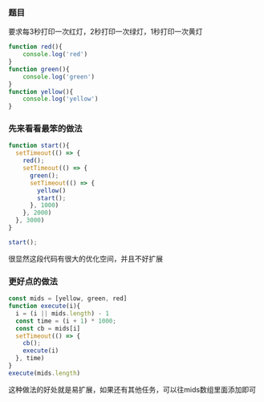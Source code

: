 ### 题目
要求每3秒打印一次红灯，2秒打印一次绿灯，1秒打印一次黄灯
```js
function red(){
    console.log('red')
}
function green(){
    console.log('green')
}
function yellow(){
    console.log('yellow')
}
```

### 先来看看最笨的做法
```js
function start(){
  setTimeout(() => {
    red();
    setTimeout(() => {
      green();
      setTimeout(() => {
        yellow()
        start();
      }, 1000)
    }, 2000)
  }, 3000)
}

start();
```
很显然这段代码有很大的优化空间，并且不好扩展

### 更好点的做法
```js
const mids = [yellow, green, red]
function execute(i){
  i = (i || mids.length) - 1
  const time = (i + 1) * 1000;
  const cb = mids[i]
  setTimeout(() => {
    cb();
    execute(i)
  }, time)
}
execute(mids.length)
```
这种做法的好处就是易扩展，如果还有其他任务，可以往mids数组里面添加即可